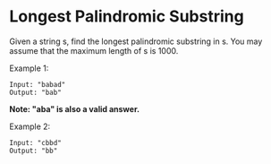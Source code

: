 # Longest Palindromic Substring

Given a string s, find the longest palindromic substring in s. You may assume that the maximum length of s is 1000.

Example 1:
```
Input: "babad"
Output: "bab"
```
**Note: "aba" is also a valid answer.**

Example 2:
```
Input: "cbbd"
Output: "bb"
```
